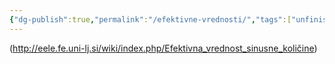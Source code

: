 ```yaml
---
{"dg-publish":true,"permalink":"/efektivne-vrednosti/","tags":["unfinished"]}
---
```


(http://eele.fe.uni-lj.si/wiki/index.php/Efektivna_vrednost_sinusne_količine)